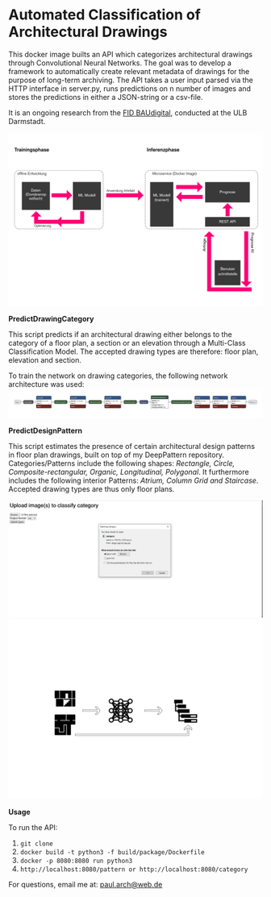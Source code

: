 # Automated Classification of Architectural Drawings 

This docker image builts an API which categorizes architectural drawings through
Convolutional Neural Networks.
The goal was to develop a framework to automatically create relevant metadata of drawings
for the purpose of long-term archiving.
The API takes a user input parsed via the HTTP interface in server.py, runs predictions on n number of images
and stores the predictions in either a JSON-string or a csv-file. 

It is an ongoing research from the [FID BAUdigital](https://kickoff.fid-bau.de/en/), conducted at the ULB Darmstadt.

![](content/FlowChartPrototype.png)

**PredictDrawingCategory**

This script predicts if an architectural drawing either belongs to the category of a floor plan, a section or an elevation
through a Multi-Class Classification Model. The accepted drawing types are therefore: floor plan, elevation and section.

To train the network on drawing categories, the following network architecture was used:
![](content/model_architecture.png)


**PredictDesignPattern**

This script estimates the presence of certain architectural design patterns in floor plan drawings, built on top of
my DeepPattern repository. Categories/Patterns include the following shapes: _Rectangle, Circle, Composite-rectangular,
Organic, Longitudinal, Polygonal_.
It furthermore includes the following interior Patterns: _Atrium, Column Grid and Staircase_.
Accepted drawing types are thus only floor plans.

![](content/CategoryPrediction.JPG)
![](content/FlowChart_web.png)

**Usage**

To run the API:

1. `git clone`
2. `docker build -t python3 -f build/package/Dockerfile`
3. `docker -p 8080:8080 run python3`
4. `http://localhost:8080/pattern or http://localhost:8080/category`


For questions, email me at: paul.arch@web.de